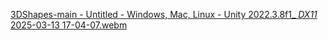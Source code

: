 [3DShapes-main - Untitled - Windows, Mac, Linux - Unity 2022.3.8f1_ _DX11_ 2025-03-13 17-04-07.webm](https://github.com/user-attachments/assets/c95cd57b-eed1-4f8d-93e2-609fd872288d)
